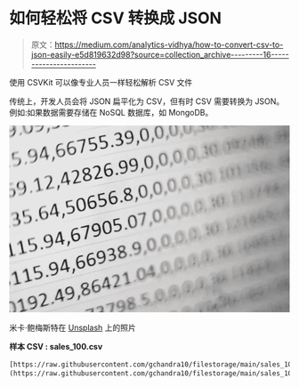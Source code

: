 # 如何轻松将 CSV 转换成 JSON

> 原文：<https://medium.com/analytics-vidhya/how-to-convert-csv-to-json-easily-e5d819632d98?source=collection_archive---------16----------------------->

使用 CSVKit 可以像专业人员一样轻松解析 CSV 文件

传统上，开发人员会将 JSON 扁平化为 CSV，但有时 CSV 需要转换为 JSON。例如:如果数据需要存储在 NoSQL 数据库，如 MongoDB。

![](img/822dc6ec65b71ba29876503f97db464f.png)

米卡·鲍梅斯特在 [Unsplash](https://unsplash.com/s/photos/csv?utm_source=unsplash&utm_medium=referral&utm_content=creditCopyText) 上的照片

**样本 CSV : sales_100.csv**

```
[https://raw.githubusercontent.com/gchandra10/filestorage/main/sales_100.csv](https://raw.githubusercontent.com/gchandra10/filestorage/main/sales_100.csv)
```